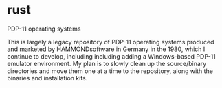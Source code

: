 # rust
PDP-11 operating systems

This is largely a legacy repository of PDP-11 operating systems produced and marketed by HAMMONDsoftware in Germany in the 1980, 
which I continue to develop, including including adding a Windows-based PDP-11 emulator environment. My plan is to slowly clean
up the source/binary directories and move them one at a time to the repository, along with the binaries and installation kits.
